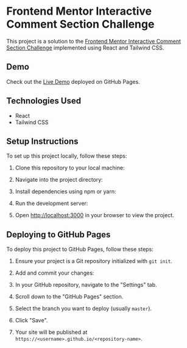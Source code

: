 # Frontend Mentor Interactive Comment Section Challenge

This project is a solution to the [Frontend Mentor Interactive Comment Section Challenge](#) implemented using React and Tailwind CSS.

## Demo

Check out the [Live Demo](https://roshansk.github.io/frontendmentor-interactive-comment-section/) deployed on GitHub Pages.

## Technologies Used

- React
- Tailwind CSS

## Setup Instructions

To set up this project locally, follow these steps:

1. Clone this repository to your local machine:

2. Navigate into the project directory:

3. Install dependencies using npm or yarn:

4. Run the development server:

5. Open [http://localhost:3000](http://localhost:3000) in your browser to view the project.

## Deploying to GitHub Pages

To deploy this project to GitHub Pages, follow these steps:

1. Ensure your project is a Git repository initialized with `git init`.
2. Add and commit your changes:

3. In your GitHub repository, navigate to the "Settings" tab.
4. Scroll down to the "GitHub Pages" section.
5. Select the branch you want to deploy (usually `master`).
6. Click "Save".
7. Your site will be published at `https://<username>.github.io/<repository-name>`.
